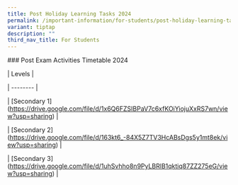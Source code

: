 ```yaml
---
title: Post Holiday Learning Tasks 2024
permalink: /important-information/for-students/post-holiday-learning-tasks/
variant: tiptap
description: ""
third_nav_title: For Students
---
```

<p>### Post Exam Activities Timetable 2024</p>
<p>| Levels |</p>
<p>| -------- |</p>
<p>| [Secondary 1](<a href="https://drive.google.com/file/d/1x6Q6FZSIBPaV7c6xfKOiYiojuXxRS7wn/view?usp=sharing" rel="noopener noreferrer nofollow" target="_blank">https://drive.google.com/file/d/1x6Q6FZSIBPaV7c6xfKOiYiojuXxRS7wn/view?usp=sharing</a>)
|</p>
<p>| [Secondary 2](<a href="https://drive.google.com/file/d/163kt6_-84X5Z7TV3HcABsDgs5y1mt8ek/view?usp=sharing" rel="noopener noreferrer nofollow" target="_blank">https://drive.google.com/file/d/163kt6_-84X5Z7TV3HcABsDgs5y1mt8ek/view?usp=sharing</a>)
|</p>
<p>| [Secondary 3](<a href="https://drive.google.com/file/d/1uhSvhho8n9PyLBRlB1qktiq87ZZ275eG/view?usp=sharing" rel="noopener noreferrer nofollow" target="_blank">https://drive.google.com/file/d/1uhSvhho8n9PyLBRlB1qktiq87ZZ275eG/view?usp=sharing</a>)
|</p>